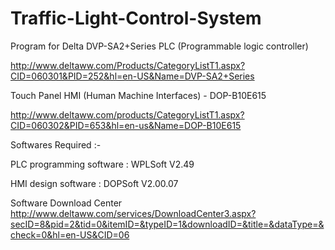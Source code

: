 # Traffic-Light-Control-System
Program for Delta DVP-SA2+Series PLC (Programmable logic controller)

http://www.deltaww.com/Products/CategoryListT1.aspx?CID=060301&PID=252&hl=en-US&Name=DVP-SA2+Series

Touch Panel HMI (Human Machine Interfaces) - DOP-B10E615

http://www.deltaww.com/products/CategoryListT1.aspx?CID=060302&PID=653&hl=en-us&Name=DOP-B10E615

Softwares Required :-

PLC programming software : WPLSoft V2.49

HMI design software : DOPSoft V2.00.07

Software Download Center
http://www.deltaww.com/services/DownloadCenter3.aspx?secID=8&pid=2&tid=0&itemID=&typeID=1&downloadID=&title=&dataType=&check=0&hl=en-US&CID=06
